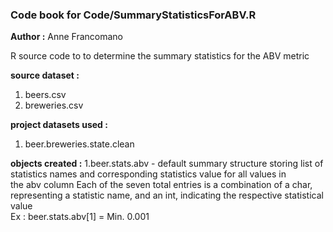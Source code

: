### Code book for Code/SummaryStatisticsForABV.R
**Author :** Anne Francomano

R source code to to determine the summary statistics for the ABV metric 

**source dataset :** 
1) beers.csv
2) breweries.csv

**project datasets used :**
1) beer.breweries.state.clean

**objects created :**
1.beer.stats.abv - default summary structure storing list of statistics names and corresponding statistics value for all values in        
    the abv column
    Each of the seven total entries is a combination of a char, representing a statistic name, and an int, indicating the 
    respective statistical value  
    Ex : beer.stats.abv[1]  = Min. 0.001
